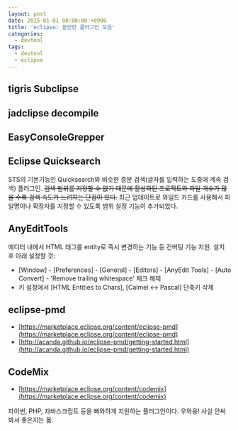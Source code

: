 ```yaml
---
layout: post
date: 2015-01-01 00:00:00 +0900
title: 'eclipse: 쓸만한 플러그인 모음'
categories:
  - devtool
tags:
  - devtool
  - eclipse
---
```


## tigris Subclipse

## jadclipse decompile

## EasyConsoleGrepper

## Eclipse Quicksearch

STS의 기본기능인 Quicksearch와 비슷한 증분 검색(글자를 입력하는 도중에 계속 검색) 플러그인. ~~검색 범위를 지정할 수 없기 때문에 활성화된 프로젝트와 파일 개수가 많을 수록 검색 속도가 느려지는 단점이 있다.~~ 최근 업데이트로 와일드 카드를 사용해서 파일명이나 확장자를 지정할 수 있도록 범위 설정 기능이 추가되었다.

## AnyEditTools
에디터 내에서 HTML 태그를 entity로 즉시 변경하는 기능 등 컨버팅 기능 지원. 설치 후 아래 설정할 것:
- [Window] - [Preferences] - [General] - [Editors] - [AnyEdit Tools] - [Auto Convert] - 'Remove trailing whitespace' 체크 해제
- 키 설정에서 [HTML Entities to Chars], [Calmel <-> Pascal] 단축키 삭제

## eclipse-pmd

- [https://marketplace.eclipse.org/content/eclipse-pmd](https://marketplace.eclipse.org/content/eclipse-pmd)
- [http://acanda.github.io/eclipse-pmd/getting-started.html](http://acanda.github.io/eclipse-pmd/getting-started.html)

## CodeMix

- [https://marketplace.eclipse.org/content/codemix](https://marketplace.eclipse.org/content/codemix)

파이썬, PHP, 자바스크립트 등을 빠와하게 지원하는 플러그인이다. 우와웅! 사실 안써봐서 좋은지는 몲.
